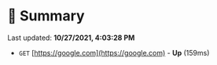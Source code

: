 # 📖 Summary
Last updated: **10/27/2021, 4:03:28 PM**

- `GET` [https://google.com](https://google.com) - **Up** (159ms)
